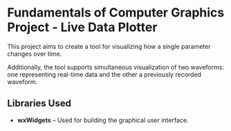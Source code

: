 # Fundamentals of Computer Graphics Project - Live Data Plotter

This project aims to create a tool for visualizing how a single parameter changes over time.  

Additionally, the tool supports simultaneous visualization of two waveforms: one representing real-time data and the other a previously recorded waveform.

## Libraries Used
- **wxWidgets** – Used for building the graphical user interface.
